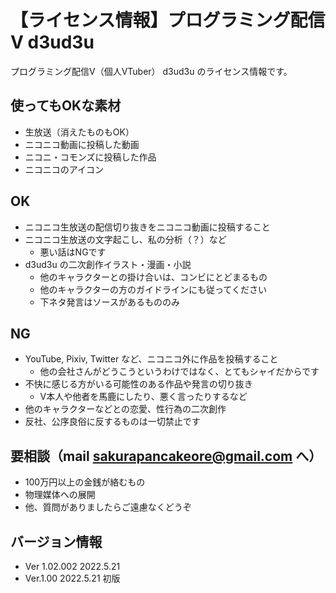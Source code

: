 # 【ライセンス情報】プログラミング配信V d3ud3u

プログラミング配信V（個人VTuber） d3ud3u のライセンス情報です。

## 使ってもOKな素材
- 生放送（消えたものもOK）
- ニコニコ動画に投稿した動画
- ニコニ・コモンズに投稿した作品
- ニコニコのアイコン

## OK
- ニコニコ生放送の配信切り抜きをニコニコ動画に投稿すること
- ニコニコ生放送の文字起こし、私の分析（？）など
  - 悪い話はNGです
- d3ud3u の二次創作イラスト・漫画・小説
  - 他のキャラクターとの掛け合いは、コンビにとどまるもの
  - 他のキャラクターの方のガイドラインにも従ってください
  - 下ネタ発言はソースがあるもののみ

## NG
- YouTube, Pixiv, Twitter など、ニコニコ外に作品を投稿すること
  - 他の会社さんがどうこうというわけではなく、とてもシャイだからです
- 不快に感じる方がいる可能性のある作品や発言の切り抜き
  - V本人や他者を馬鹿にしたり、悪く言ったりするなど
- 他のキャラクターなどとの恋愛、性行為の二次創作
- 反社、公序良俗に反するものは一切禁止です

## 要相談（mail sakurapancakeore@gmail.com へ）
- 100万円以上の金銭が絡むもの
- 物理媒体への展開
- 他、質問がありましたらご遠慮なくどうぞ

## バージョン情報
- Ver 1.02.002 2022.5.21
- Ver.1.00 2022.5.21 初版
